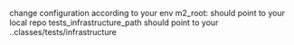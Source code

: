 change configuration according to your env 
m2_root: should point to your local repo
tests_infrastructure_path should point to your ..classes/tests/infrastructure
